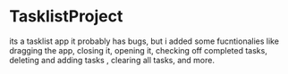 # TasklistProject

its a tasklist app it probably has bugs, but i added some fucntionalies like 
dragging the app, closing it, opening it, checking off completed tasks, deleting and adding tasks
, clearing all tasks, and more. 
